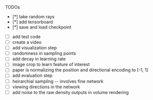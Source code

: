 TODOs
- [*] take random rays
- [*] add tensorboard
- [*] save and load checkpoint
- [ ] add test code
- [ ] create a video
- [ ] add visualization step
- [ ] randomness in sampling points
- [ ] add decay in learning rate
- [ ] image crop to learn feature of interest
- [ ] paper is normalizing the position and directional encoding to [-1, 1]
- [ ] add evaluation step
- [ ] heirarchial sampling -- involves fine network
- [ ] viewing directions in the network
- [ ] add noise to the raw density outputs in volume rendering